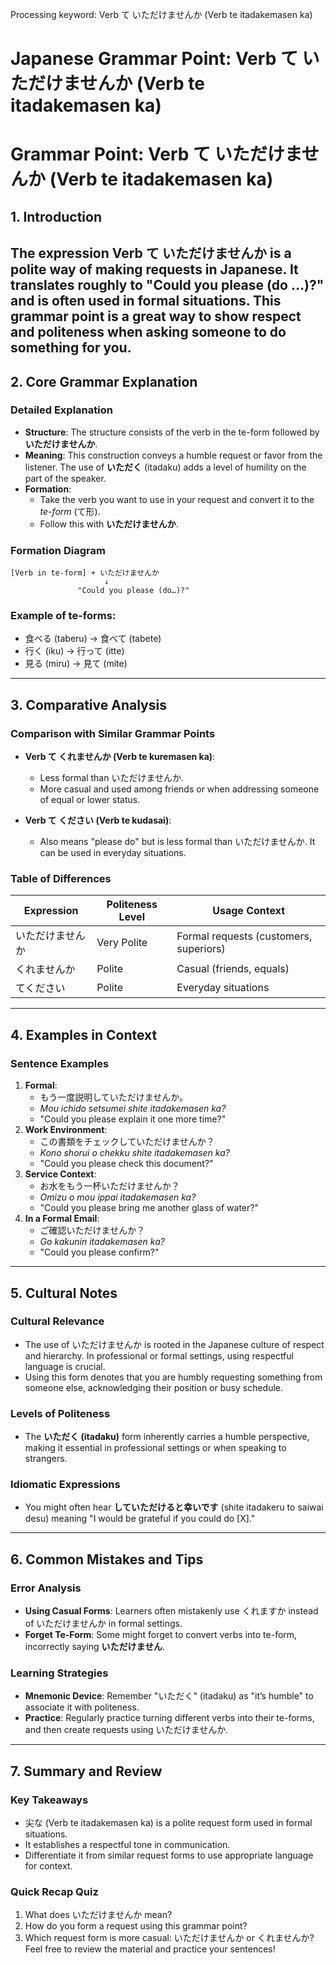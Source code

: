 Processing keyword: Verb て いただけませんか (Verb te itadakemasen ka)
# Japanese Grammar Point: Verb て いただけませんか (Verb te itadakemasen ka)
# Grammar Point: Verb て いただけませんか (Verb te itadakemasen ka)
## 1. Introduction
The expression **Verb て いただけませんか** is a polite way of making requests in Japanese. It translates roughly to "Could you please (do …)?" and is often used in formal situations. This grammar point is a great way to show respect and politeness when asking someone to do something for you.
---
## 2. Core Grammar Explanation
### Detailed Explanation
- **Structure**: The structure consists of the verb in the te-form followed by **いただけませんか**.
- **Meaning**: This construction conveys a humble request or favor from the listener. The use of **いただく** (itadaku) adds a level of humility on the part of the speaker.
- **Formation**:
  - Take the verb you want to use in your request and convert it to the *te-form* (て形).
  - Follow this with **いただけませんか**.
### Formation Diagram
```
[Verb in te-form] + いただけませんか
                     ↓
               "Could you please (do…)?"
```
### Example of te-forms:
- 食べる (taberu) → 食べて (tabete)
- 行く (iku) → 行って (itte)
- 見る (miru) → 見て (mite)
---
## 3. Comparative Analysis
### Comparison with Similar Grammar Points
- **Verb て くれませんか (Verb te kuremasen ka)**:
  - Less formal than いただけませんか.
  - More casual and used among friends or when addressing someone of equal or lower status.
  
- **Verb て ください (Verb te kudasai)**:
  - Also means "please do" but is less formal than いただけませんか. It can be used in everyday situations.
### Table of Differences
| Expression               | Politeness Level   | Usage Context               |
|--------------------------|---------------------|------------------------------|
| いただけませんか         | Very Polite         | Formal requests (customers, superiors) |
| くれませんか             | Polite              | Casual (friends, equals)    |
| てください                | Polite              | Everyday situations           |
---
## 4. Examples in Context
### Sentence Examples
1. **Formal**: 
   - もう一度説明していただけませんか。
   - *Mou ichido setsumei shite itadakemasen ka?*
   - "Could you please explain it one more time?"
2. **Work Environment**: 
   - この書類をチェックしていただけませんか？
   - *Kono shorui o chekku shite itadakemasen ka?*
   - "Could you please check this document?"
3. **Service Context**: 
   - お水をもう一杯いただけませんか？
   - *Omizu o mou ippai itadakemasen ka?*
   - "Could you please bring me another glass of water?"
4. **In a Formal Email**:
   - ご確認いただけませんか？
   - *Go kakunin itadakemasen ka?*
   - "Could you please confirm?"
---
## 5. Cultural Notes
### Cultural Relevance
- The use of いただけませんか is rooted in the Japanese culture of respect and hierarchy. In professional or formal settings, using respectful language is crucial.
- Using this form denotes that you are humbly requesting something from someone else, acknowledging their position or busy schedule.
### Levels of Politeness
- The **いただく (itadaku)** form inherently carries a humble perspective, making it essential in professional settings or when speaking to strangers.
### Idiomatic Expressions
- You might often hear **していただけると幸いです** (shite itadakeru to saiwai desu) meaning "I would be grateful if you could do [X]."
---
## 6. Common Mistakes and Tips
### Error Analysis
- **Using Casual Forms**: Learners often mistakenly use くれますか instead of いただけませんか in formal settings.
- **Forget Te-Form**: Some might forget to convert verbs into te-form, incorrectly saying **いただけません**.
### Learning Strategies
- **Mnemonic Device**: Remember "いただく" (itadaku) as "it’s humble" to associate it with politeness.
- **Practice**: Regularly practice turning different verbs into their te-forms, and then create requests using いただけませんか.
---
## 7. Summary and Review
### Key Takeaways
- 尖な (Verb te itadakemasen ka) is a polite request form used in formal situations.
- It establishes a respectful tone in communication.
- Differentiate it from similar request forms to use appropriate language for context.
### Quick Recap Quiz
1. What does いただけませんか mean?
2. How do you form a request using this grammar point?
3. Which request form is more casual: いただけませんか or くれませんか?
Feel free to review the material and practice your sentences!
